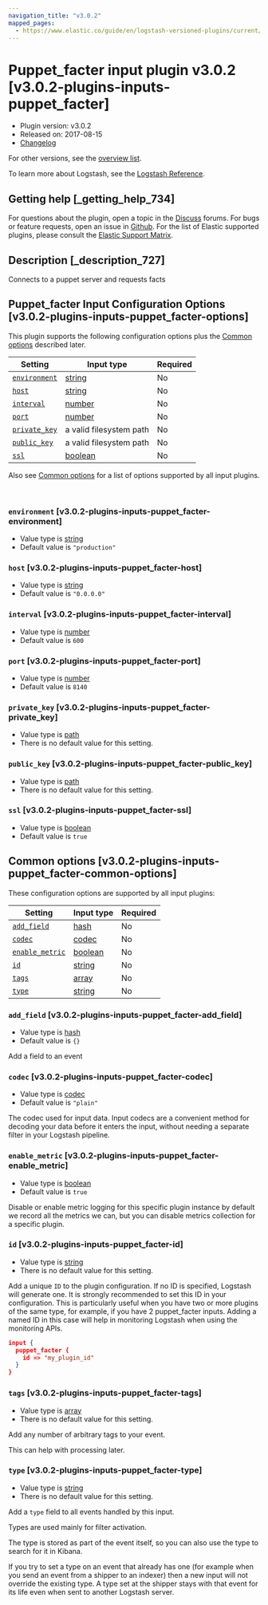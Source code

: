 ```yaml
---
navigation_title: "v3.0.2"
mapped_pages:
  - https://www.elastic.co/guide/en/logstash-versioned-plugins/current/v3.0.2-plugins-inputs-puppet_facter.html
---
```


# Puppet_facter input plugin v3.0.2 [v3.0.2-plugins-inputs-puppet_facter]


* Plugin version: v3.0.2
* Released on: 2017-08-15
* [Changelog](https://github.com/logstash-plugins/logstash-input-puppet_facter/blob/v3.0.2/CHANGELOG.md)

For other versions, see the [overview list](input-puppet_facter-index.md).

To learn more about Logstash, see the [Logstash Reference](logstash://reference/index.md).

## Getting help [_getting_help_734]

For questions about the plugin, open a topic in the [Discuss](http://discuss.elastic.co) forums. For bugs or feature requests, open an issue in [Github](https://github.com/logstash-plugins/logstash-input-puppet_facter). For the list of Elastic supported plugins, please consult the [Elastic Support Matrix](https://www.elastic.co/support/matrix#matrix_logstash_plugins).


## Description [_description_727]

Connects to a puppet server and requests facts


## Puppet_facter Input Configuration Options [v3.0.2-plugins-inputs-puppet_facter-options]

This plugin supports the following configuration options plus the [Common options](v3-0-2-plugins-inputs-puppet_facter.md#v3.0.2-plugins-inputs-puppet_facter-common-options) described later.

| Setting | Input type | Required |
| --- | --- | --- |
| [`environment`](v3-0-2-plugins-inputs-puppet_facter.md#v3.0.2-plugins-inputs-puppet_facter-environment) | [string](logstash://reference/configuration-file-structure.md#string) | No |
| [`host`](v3-0-2-plugins-inputs-puppet_facter.md#v3.0.2-plugins-inputs-puppet_facter-host) | [string](logstash://reference/configuration-file-structure.md#string) | No |
| [`interval`](v3-0-2-plugins-inputs-puppet_facter.md#v3.0.2-plugins-inputs-puppet_facter-interval) | [number](logstash://reference/configuration-file-structure.md#number) | No |
| [`port`](v3-0-2-plugins-inputs-puppet_facter.md#v3.0.2-plugins-inputs-puppet_facter-port) | [number](logstash://reference/configuration-file-structure.md#number) | No |
| [`private_key`](v3-0-2-plugins-inputs-puppet_facter.md#v3.0.2-plugins-inputs-puppet_facter-private_key) | a valid filesystem path | No |
| [`public_key`](v3-0-2-plugins-inputs-puppet_facter.md#v3.0.2-plugins-inputs-puppet_facter-public_key) | a valid filesystem path | No |
| [`ssl`](v3-0-2-plugins-inputs-puppet_facter.md#v3.0.2-plugins-inputs-puppet_facter-ssl) | [boolean](logstash://reference/configuration-file-structure.md#boolean) | No |

Also see [Common options](v3-0-2-plugins-inputs-puppet_facter.md#v3.0.2-plugins-inputs-puppet_facter-common-options) for a list of options supported by all input plugins.

 

### `environment` [v3.0.2-plugins-inputs-puppet_facter-environment]

* Value type is [string](logstash://reference/configuration-file-structure.md#string)
* Default value is `"production"`


### `host` [v3.0.2-plugins-inputs-puppet_facter-host]

* Value type is [string](logstash://reference/configuration-file-structure.md#string)
* Default value is `"0.0.0.0"`


### `interval` [v3.0.2-plugins-inputs-puppet_facter-interval]

* Value type is [number](logstash://reference/configuration-file-structure.md#number)
* Default value is `600`


### `port` [v3.0.2-plugins-inputs-puppet_facter-port]

* Value type is [number](logstash://reference/configuration-file-structure.md#number)
* Default value is `8140`


### `private_key` [v3.0.2-plugins-inputs-puppet_facter-private_key]

* Value type is [path](logstash://reference/configuration-file-structure.md#path)
* There is no default value for this setting.


### `public_key` [v3.0.2-plugins-inputs-puppet_facter-public_key]

* Value type is [path](logstash://reference/configuration-file-structure.md#path)
* There is no default value for this setting.


### `ssl` [v3.0.2-plugins-inputs-puppet_facter-ssl]

* Value type is [boolean](logstash://reference/configuration-file-structure.md#boolean)
* Default value is `true`



## Common options [v3.0.2-plugins-inputs-puppet_facter-common-options]

These configuration options are supported by all input plugins:

| Setting | Input type | Required |
| --- | --- | --- |
| [`add_field`](v3-0-2-plugins-inputs-puppet_facter.md#v3.0.2-plugins-inputs-puppet_facter-add_field) | [hash](logstash://reference/configuration-file-structure.md#hash) | No |
| [`codec`](v3-0-2-plugins-inputs-puppet_facter.md#v3.0.2-plugins-inputs-puppet_facter-codec) | [codec](logstash://reference/configuration-file-structure.md#codec) | No |
| [`enable_metric`](v3-0-2-plugins-inputs-puppet_facter.md#v3.0.2-plugins-inputs-puppet_facter-enable_metric) | [boolean](logstash://reference/configuration-file-structure.md#boolean) | No |
| [`id`](v3-0-2-plugins-inputs-puppet_facter.md#v3.0.2-plugins-inputs-puppet_facter-id) | [string](logstash://reference/configuration-file-structure.md#string) | No |
| [`tags`](v3-0-2-plugins-inputs-puppet_facter.md#v3.0.2-plugins-inputs-puppet_facter-tags) | [array](logstash://reference/configuration-file-structure.md#array) | No |
| [`type`](v3-0-2-plugins-inputs-puppet_facter.md#v3.0.2-plugins-inputs-puppet_facter-type) | [string](logstash://reference/configuration-file-structure.md#string) | No |

### `add_field` [v3.0.2-plugins-inputs-puppet_facter-add_field]

* Value type is [hash](logstash://reference/configuration-file-structure.md#hash)
* Default value is `{}`

Add a field to an event


### `codec` [v3.0.2-plugins-inputs-puppet_facter-codec]

* Value type is [codec](logstash://reference/configuration-file-structure.md#codec)
* Default value is `"plain"`

The codec used for input data. Input codecs are a convenient method for decoding your data before it enters the input, without needing a separate filter in your Logstash pipeline.


### `enable_metric` [v3.0.2-plugins-inputs-puppet_facter-enable_metric]

* Value type is [boolean](logstash://reference/configuration-file-structure.md#boolean)
* Default value is `true`

Disable or enable metric logging for this specific plugin instance by default we record all the metrics we can, but you can disable metrics collection for a specific plugin.


### `id` [v3.0.2-plugins-inputs-puppet_facter-id]

* Value type is [string](logstash://reference/configuration-file-structure.md#string)
* There is no default value for this setting.

Add a unique `ID` to the plugin configuration. If no ID is specified, Logstash will generate one. It is strongly recommended to set this ID in your configuration. This is particularly useful when you have two or more plugins of the same type, for example, if you have 2 puppet_facter inputs. Adding a named ID in this case will help in monitoring Logstash when using the monitoring APIs.

```json
input {
  puppet_facter {
    id => "my_plugin_id"
  }
}
```


### `tags` [v3.0.2-plugins-inputs-puppet_facter-tags]

* Value type is [array](logstash://reference/configuration-file-structure.md#array)
* There is no default value for this setting.

Add any number of arbitrary tags to your event.

This can help with processing later.


### `type` [v3.0.2-plugins-inputs-puppet_facter-type]

* Value type is [string](logstash://reference/configuration-file-structure.md#string)
* There is no default value for this setting.

Add a `type` field to all events handled by this input.

Types are used mainly for filter activation.

The type is stored as part of the event itself, so you can also use the type to search for it in Kibana.

If you try to set a type on an event that already has one (for example when you send an event from a shipper to an indexer) then a new input will not override the existing type. A type set at the shipper stays with that event for its life even when sent to another Logstash server.



